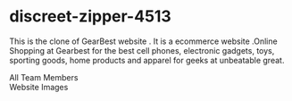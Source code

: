# discreet-zipper-4513
This is the clone of GearBest website . It is a ecommerce website .Online Shopping at Gearbest for the best cell phones, electronic gadgets, toys, sporting goods, home products and apparel for geeks at unbeatable great.
<div>
All Team Members
    <img src="https://tiny-lily-51ea8e.netlify.app/team1.png" alt=""></div>
    <div>
    Website Images <img src="https://tiny-lily-51ea8e.netlify.app/best.png" alt=""></div>
